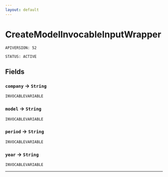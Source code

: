 ```yaml
---
layout: default
---
```

# CreateModelInvocableInputWrapper

`APIVERSION: 52`

`STATUS: ACTIVE`
## Fields

### `company` → `String`

`INVOCABLEVARIABLE` 

### `model` → `String`

`INVOCABLEVARIABLE` 

### `period` → `String`

`INVOCABLEVARIABLE` 

### `year` → `String`

`INVOCABLEVARIABLE` 

---
